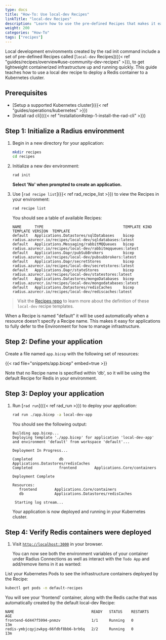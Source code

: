 ```yaml
---
type: docs
title: "How-To: Use local-dev Recipes"
linkTitle: "local-dev Recipes"
description: "Learn how to use the pre-defined Recipes that makes it easy to run dependencies  in your application."
weight: 200
categories: "How-To"
tags: ["recipes"]
---
```


Local development environments created by the rad init command include a set of pre-defined Recipes called [`local-dev` Recipes]({{< ref "guides/recipes/overview#use-community-dev-recipes" >}}), to get lightweight containerized infrastructure up and running quickly. This guide teaches how to use a local dev recipe to deploy a Redis container to a Kubernetes cluster.

## Prerequisites

- [Setup a supported Kubernetes cluster]({{< ref "guides/operations/kubernetes" >}})
- [Install rad cli]({{< ref "installation#step-1-install-the-rad-cli" >}})


## Step 1: Initialize a Radius environment

1. Begin in a new directory for your application:

   ```bash
   mkdir recipes
   cd recipes
   ```
2. Initialize a new dev environment:

   ```bash
   rad init
   ```

   **Select 'No' when prompted to create an application.**

3. Use [`rad recipe list`]({{< ref rad_recipe_list >}}) to view the Recipes in your environment:

   ```bash
   rad recipe list 
   ```

   You should see a table of available Recipes:
   
   ```
   NAME      TYPE                                    TEMPLATE KIND  TEMPLATE VERSION  TEMPLATE
   default   Applications.Datastores/sqlDatabases    bicep                            radius.azurecr.io/recipes/local-dev/sqldatabases:latest
   default   Applications.Messaging/rabbitMQQueues   bicep                            radius.azurecr.io/recipes/local-dev/rabbitmqqueues:latest
   default   Applications.Dapr/pubSubBrokers         bicep                            radius.azurecr.io/recipes/local-dev/pubsubbrokers:latest
   default   Applications.Dapr/secretStores          bicep                            radius.azurecr.io/recipes/local-dev/secretstores:latest
   default   Applications.Dapr/stateStores           bicep                            radius.azurecr.io/recipes/local-dev/statestores:latest
   default   Applications.Datastores/mongoDatabases  bicep                            radius.azurecr.io/recipes/local-dev/mongodatabases:latest
   default   Applications.Datastores/redisCaches     bicep                            radius.azurecr.io/recipes/local-dev/rediscaches:latest
   ```
> Visit the [Recipes repo](https://github.com/radius-project/recipes) to learn more about the definition of these `local-dev` recipe templates.

When a Recipe is named "default" it will be used automatically when a resource doesn't specify a Recipe name. This makes it easy for applications to fully defer to the Environment for how to manage infrastructure.  

## Step 2: Define your application

Create a file named `app.bicep` with the following set of resources:

{{< rad file="snippets/app.bicep" embed=true >}}

Note that no Recipe name is specified within 'db', so it will be using the default Recipe for Redis in your environment.

## Step 3: Deploy your application

1. Run [`rad run`]({{< ref rad_run >}}) to deploy your application:

   ```bash
   rad run ./app.bicep -a local-dev-app
   ```

   You should see the following output:
   ```
   Building app.bicep...
   Deploying template './app.bicep' for application 'local-dev-app' and environment 'default' from workspace 'default'...

   Deployment In Progress...

   Completed            db              Applications.Datastores/redisCaches
   Completed            frontend        Applications.Core/containers

   Deployment Complete

   Resources:
      frontend        Applications.Core/containers
      db              Applications.Datastores/redisCaches

    Starting log stream...
   ```

   Your application is now deployed and running in your Kubernetes cluster.

## Step 4: Verify Redis containers were deployed

1. Visit [`http://localhost:3000`](http://localhost:3000) in your browser.

   You can now see both the environment variables of your container under Radius Connections as well as interact with the `Todo App` and add/remove items in it as wanted:

List your Kubernetes Pods to see the infrastructure containers deployed by the Recipe:

   ```bash
   kubectl get pods -n default-recipes
   ```

   You will see your 'frontend' container, along with the Redis cache that was automatically created by the default local-dev Recipe:

   ```
   NAME                                   READY   STATUS    RESTARTS   AGE
   frontend-6d447f5994-pnmzv              1/1     Running   0          13m
   redis-ymbjcqyjzwkpg-66fdbf8bb6-brb6q   2/2     Running   0          13m
   ```
